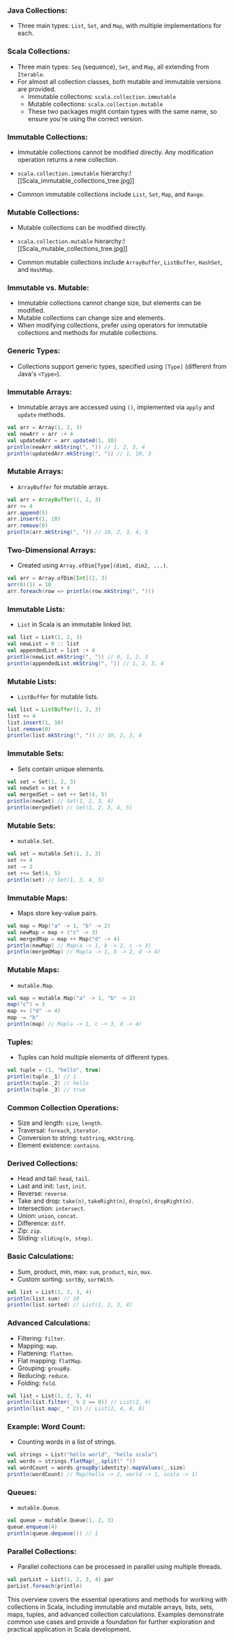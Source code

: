 ### Java Collections:
- Three main types: `List`, `Set`, and `Map`, with multiple implementations for each.

### Scala Collections:
- Three main types: `Seq` (sequence), `Set`, and `Map`, all extending from `Iterable`.
- For almost all collection classes, both mutable and immutable versions are provided.
  - Immutable collections: `scala.collection.immutable`
  - Mutable collections: `scala.collection.mutable`
  - These two packages might contain types with the same name, so ensure you're using the correct version.

### Immutable Collections:
- Immutable collections cannot be modified directly. Any modification operation returns a new collection.
- `scala.collection.immutable` hierarchy:![[Scala_immutable_collections_tree.jpg]]

- Common immutable collections include `List`, `Set`, `Map`, and `Range`.

### Mutable Collections:
- Mutable collections can be modified directly.
- `scala.collection.mutable` hierarchy:![[Scala_mutable_collections_tree.jpg]]

- Common mutable collections include `ArrayBuffer`, `ListBuffer`, `HashSet`, and `HashMap`.

### Immutable vs. Mutable:
- Immutable collections cannot change size, but elements can be modified.
- Mutable collections can change size and elements.
- When modifying collections, prefer using operators for immutable collections and methods for mutable collections.

### Generic Types:
- Collections support generic types, specified using `[Type]` (different from Java's `<Type>`).

### Immutable Arrays:
- Immutable arrays are accessed using `()`, implemented via `apply` and `update` methods.
```scala
val arr = Array(1, 2, 3)
val newArr = arr :+ 4
val updatedArr = arr.updated(1, 10)
println(newArr.mkString(", ")) // 1, 2, 3, 4
println(updatedArr.mkString(", ")) // 1, 10, 3
```

### Mutable Arrays:
- `ArrayBuffer` for mutable arrays.
```scala
val arr = ArrayBuffer(1, 2, 3)
arr += 4
arr.append(5)
arr.insert(1, 10)
arr.remove(0)
println(arr.mkString(", ")) // 10, 2, 3, 4, 5
```

### Two-Dimensional Arrays:
- Created using `Array.ofDim[Type](dim1, dim2, ...)`.
```scala
val arr = Array.ofDim[Int](2, 3)
arr(0)(1) = 10
arr.foreach(row => println(row.mkString(", ")))
```

### Immutable Lists:
- `List` in Scala is an immutable linked list.
```scala
val list = List(1, 2, 3)
val newList = 0 :: list
val appendedList = list :+ 4
println(newList.mkString(", ")) // 0, 1, 2, 3
println(appendedList.mkString(", ")) // 1, 2, 3, 4
```

### Mutable Lists:
- `ListBuffer` for mutable lists.
```scala
val list = ListBuffer(1, 2, 3)
list += 4
list.insert(1, 10)
list.remove(0)
println(list.mkString(", ")) // 10, 2, 3, 4
```

### Immutable Sets:
- Sets contain unique elements.
```scala
val set = Set(1, 2, 3)
val newSet = set + 4
val mergedSet = set ++ Set(4, 5)
println(newSet) // Set(1, 2, 3, 4)
println(mergedSet) // Set(1, 2, 3, 4, 5)
```

### Mutable Sets:
- `mutable.Set`.
```scala
val set = mutable.Set(1, 2, 3)
set += 4
set -= 2
set ++= Set(4, 5)
println(set) // Set(1, 3, 4, 5)
```

### Immutable Maps:
- Maps store key-value pairs.
```scala
val map = Map("a" -> 1, "b" -> 2)
val newMap = map + ("c" -> 3)
val mergedMap = map ++ Map("d" -> 4)
println(newMap) // Map(a -> 1, b -> 2, c -> 3)
println(mergedMap) // Map(a -> 1, b -> 2, d -> 4)
```

### Mutable Maps:
- `mutable.Map`.
```scala
val map = mutable.Map("a" -> 1, "b" -> 2)
map("c") = 3
map += ("d" -> 4)
map -= "b"
println(map) // Map(a -> 1, c -> 3, d -> 4)
```

### Tuples:
- Tuples can hold multiple elements of different types.
```scala
val tuple = (1, "hello", true)
println(tuple._1) // 1
println(tuple._2) // hello
println(tuple._3) // true
```

### Common Collection Operations:
- Size and length: `size`, `length`.
- Traversal: `foreach`, `iterator`.
- Conversion to string: `toString`, `mkString`.
- Element existence: `contains`.

### Derived Collections:
- Head and tail: `head`, `tail`.
- Last and init: `last`, `init`.
- Reverse: `reverse`.
- Take and drop: `take(n)`, `takeRight(n)`, `drop(n)`, `dropRight(n)`.
- Intersection: `intersect`.
- Union: `union`, `concat`.
- Difference: `diff`.
- Zip: `zip`.
- Sliding: `sliding(n, step)`.

### Basic Calculations:
- Sum, product, min, max: `sum`, `product`, `min`, `max`.
- Custom sorting: `sortBy`, `sortWith`.
```scala
val list = List(1, 2, 3, 4)
println(list.sum) // 10
println(list.sorted) // List(1, 2, 3, 4)
```

### Advanced Calculations:
- Filtering: `filter`.
- Mapping: `map`.
- Flattening: `flatten`.
- Flat mapping: `flatMap`.
- Grouping: `groupBy`.
- Reducing: `reduce`.
- Folding: `fold`.
```scala
val list = List(1, 2, 3, 4)
println(list.filter(_ % 2 == 0)) // List(2, 4)
println(list.map(_ * 2)) // List(2, 4, 6, 8)
```

### Example: Word Count:
- Counting words in a list of strings.
```scala
val strings = List("hello world", "hello scala")
val words = strings.flatMap(_.split(" "))
val wordCount = words.groupBy(identity).mapValues(_.size)
println(wordCount) // Map(hello -> 2, world -> 1, scala -> 1)
```

### Queues:
- `mutable.Queue`.
```scala
val queue = mutable.Queue(1, 2, 3)
queue.enqueue(4)
println(queue.dequeue()) // 1
```

### Parallel Collections:
- Parallel collections can be processed in parallel using multiple threads.
```scala
val parList = List(1, 2, 3, 4).par
parList.foreach(println)
```

This overview covers the essential operations and methods for working with collections in Scala, including immutable and mutable arrays, lists, sets, maps, tuples, and advanced collection calculations. Examples demonstrate common use cases and provide a foundation for further exploration and practical application in Scala development.